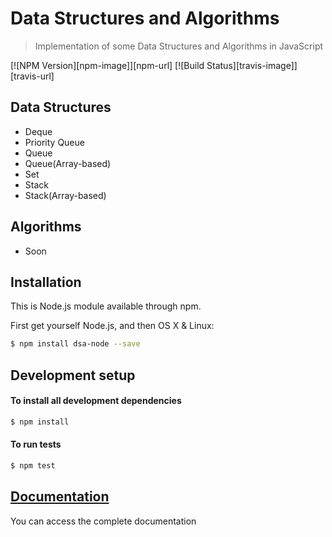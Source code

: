 # Data Structures and Algorithms
>Implementation of some Data Structures and Algorithms in JavaScript

[![NPM Version][npm-image]][npm-url]
[![Build Status][travis-image]][travis-url]

## Data Structures
- Deque
- Priority Queue
- Queue
- Queue(Array-based)
- Set
- Stack
- Stack(Array-based)

## Algorithms
  - Soon
 
## Installation

This is Node.js module available through npm.

First get yourself Node.js, and then
OS X & Linux:

```sh
$ npm install dsa-node --save
```

## Development setup

#### To install all development dependencies

```sh
$ npm install
```

#### To run tests

```sh
$ npm test
```

## [Documentation](https://google.com)
You can access the complete documentation
